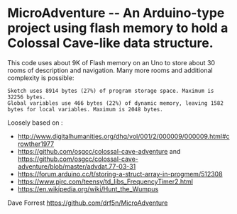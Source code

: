 # MicroAdventure -- An Arduino-type project using flash memory to hold a Colossal Cave-like data structure.

This code uses about 9K of Flash memory on an Uno to store about 30 rooms of description and navigation. Many more rooms and additional complexity is possible:

    Sketch uses 8914 bytes (27%) of program storage space. Maximum is 32256 bytes.
    Global variables use 466 bytes (22%) of dynamic memory, leaving 1582 bytes for local variables. Maximum is 2048 bytes.

Loosely based on :

* http://www.digitalhumanities.org/dhq/vol/001/2/000009/000009.html#crowther1977
* https://github.com/osgcc/colossal-cave-adventure and 
 https://github.com/osgcc/colossal-cave-adventure/blob/master/advdat.77-03-31
* https://forum.arduino.cc/t/storing-a-struct-array-in-progmem/512308
* https://www.pjrc.com/teensy/td_libs_FrequencyTimer2.html
* https://en.wikipedia.org/wiki/Hunt_the_Wumpus 

Dave Forrest https://github.com/drf5n/MicroAdventure
